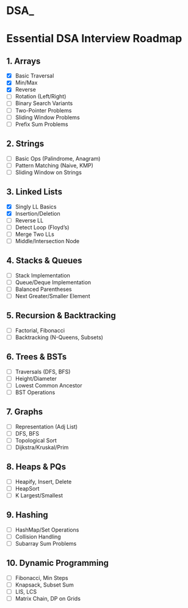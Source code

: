 # DSA_
# Essential DSA Interview Roadmap

## 1. Arrays
- [x] Basic Traversal
- [x] Min/Max
- [x] Reverse
- [ ] Rotation (Left/Right)
- [ ] Binary Search Variants
- [ ] Two-Pointer Problems
- [ ] Sliding Window Problems
- [ ] Prefix Sum Problems

## 2. Strings
- [ ] Basic Ops (Palindrome, Anagram)
- [ ] Pattern Matching (Naive, KMP)
- [ ] Sliding Window on Strings

## 3. Linked Lists
- [x] Singly LL Basics
- [x] Insertion/Deletion
- [ ] Reverse LL
- [ ] Detect Loop (Floyd’s)
- [ ] Merge Two LLs
- [ ] Middle/Intersection Node

## 4. Stacks & Queues
- [ ] Stack Implementation
- [ ] Queue/Deque Implementation
- [ ] Balanced Parentheses
- [ ] Next Greater/Smaller Element

## 5. Recursion & Backtracking
- [ ] Factorial, Fibonacci
- [ ] Backtracking (N-Queens, Subsets)

## 6. Trees & BSTs
- [ ] Traversals (DFS, BFS)
- [ ] Height/Diameter
- [ ] Lowest Common Ancestor
- [ ] BST Operations

## 7. Graphs
- [ ] Representation (Adj List)
- [ ] DFS, BFS
- [ ] Topological Sort
- [ ] Dijkstra/Kruskal/Prim

## 8. Heaps & PQs
- [ ] Heapify, Insert, Delete
- [ ] HeapSort
- [ ] K Largest/Smallest

## 9. Hashing
- [ ] HashMap/Set Operations
- [ ] Collision Handling
- [ ] Subarray Sum Problems

## 10. Dynamic Programming
- [ ] Fibonacci, Min Steps
- [ ] Knapsack, Subset Sum
- [ ] LIS, LCS
- [ ] Matrix Chain, DP on Grids
